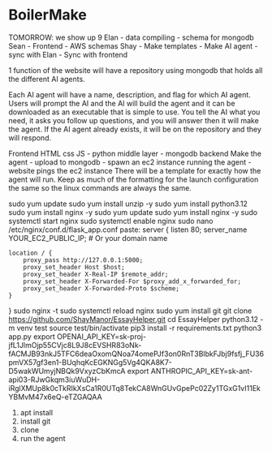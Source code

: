 # BoilerMake
TOMORROW: we show up 9
Elan - data compiling - schema for mongodb
Sean - Frontend - AWS schemas
Shay - Make templates - Make AI agent - sync with Elan - Sync with frontend

1 function of the website will have a repository using mongodb that holds all the different AI agents.

Each AI agent will have a name, description, and flag for which AI agent.
Users will prompt the AI and the AI will build the agent and it can be downloaded as an executable that is simple to use.
You tell the AI what you need, it asks you follow up questions, and you will answer then it will make the agent.
If the AI agent already exists, it will be on the repository and they will respond.

Frontend HTML css JS - python middle layer - mongodb backend
Make the agent - upload to mongodb - spawn an ec2 instance running the agent - website pings the ec2 instance 
There will be a template for exactly how the agent will run.
Keep as much of the formatting for the launch configuration the same so the linux commands are always the same.

sudo yum update
sudo yum install unzip -y
sudo yum install python3.12
sudo yum install nginx -y
sudo yum update
sudo yum install nginx -y
sudo systemctl start nginx
sudo systemctl enable nginx
sudo nano /etc/nginx/conf.d/flask_app.conf
paste: 
server {
    listen 80;
    server_name YOUR_EC2_PUBLIC_IP;  # Or your domain name

    location / {
        proxy_pass http://127.0.0.1:5000;
        proxy_set_header Host $host;
        proxy_set_header X-Real-IP $remote_addr;
        proxy_set_header X-Forwarded-For $proxy_add_x_forwarded_for;
        proxy_set_header X-Forwarded-Proto $scheme;
    }
}
sudo nginx -t
sudo systemctl reload nginx
sudo yum install git
git clone https://github.com/ShayManor/EssayHelper.git
cd EssayHelper
python3.12 -m venv test
source test/bin/activate
pip3 install -r requirements.txt
python3 app.py
export OPENAI_API_KEY=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
export ANTHROPIC_API_KEY=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
1) apt install
2) install git
3) clone
4) run the agent
